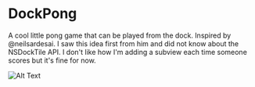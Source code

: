 # DockPong
A cool little pong game that can be played from the dock. Inspired by @neilsardesai. I saw this idea first from him and did not know about the NSDockTile API. I don't like how I'm adding a subview each time someone scores but it's fine for now. 


![Alt Text](https://lh3.googleusercontent.com/zq_axNyYbbfmitV1ukzx0CIUAgs-4MmMEh_uDtMiGmekRwufMEJZyvq6qBFN8qriFvwjudwBk55qhHV9Ali5O3C7el4wCaVTjsrGq5rqlZZu2aQ6RlXJw5OgX03gYAlpbJt0D5I32A=w2400)
